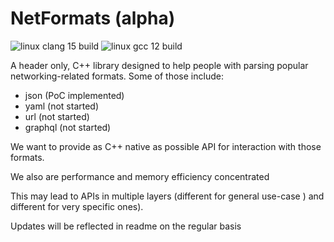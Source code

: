 # NetFormats (alpha)

![linux clang 15 build](https://github.com/dawidpilarski/NetFormats/actions/workflows/build-linux-clang.yml/badge.svg)
![linux gcc 12 build](https://github.com/dawidpilarski/NetFormats/actions/workflows/build-linux-gcc.yml/badge.svg)

A header only, C++ library designed to help people with parsing popular
networking-related formats. Some of those include:

- json (PoC implemented)
- yaml (not started)
- url (not started)
- graphql (not started)


We want to provide as C++ native as possible API for interaction with
those formats.

We also are performance and memory efficiency concentrated

This may lead to APIs in multiple layers (different for general use-case )
and different for very specific ones).

Updates will be reflected in readme on the regular basis

